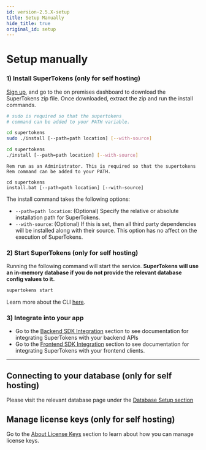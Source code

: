 ```yaml
---
id: version-2.5.X-setup
title: Setup Manually
hide_title: true
original_id: setup
---
```


# Setup manually

### 1) Install SuperTokens (only for self hosting)
[Sign up](/signup), and go to the on premises dashboard to download the SuperTokens zip file. Once downloaded, extract the zip and run the install commands.

<!--DOCUSAURUS_CODE_TABS-->
<!--Linux-->
```bash
# sudo is required so that the supertokens 
# command can be added to your PATH variable.

cd supertokens
sudo ./install [--path=path location] [--with-source]
```

<!--Mac-->
```bash
cd supertokens
./install [--path=path location] [--with-source]
```

<!--Windows-->
```batch
Rem run as an Administrator. This is required so that the supertokens 
Rem command can be added to your PATH.

cd supertokens
install.bat [--path=path location] [--with-source]
```
<!--END_DOCUSAURUS_CODE_TABS-->
The install command takes the following options:

- ```--path=path location```: (Optional) Specify the relative or absolute installation path for SuperTokens.
- ```--with-source```: (Optional) If this is set, then all third party dependencies will be installed along with their source. This option has no affect on the execution of SuperTokens.

### 2) Start SuperTokens (only for self hosting)
Running the following command will start the service. **SuperTokens will use an in-memory database if you do not provide the relevant database config values to it.**
```bash
supertokens start
```
Learn more about the CLI [here](../../cli/overview).

### 3) Integrate into your app
- Go to the [Backend SDK Integration](../../backend-integration) section to see documentation for integrating SuperTokens with your backend APIs
- Go to the [Frontend SDK Integration](../../frontend-integration) section to see documentation for integrating SuperTokens with your frontend clients.

-----------

## Connecting to your database (only for self hosting)
Please visit the relevant database page under the [Database Setup section](../database-setup/mysql)

## Manage license keys (only for self hosting)
Go to the [About License Keys](../../about-license-keys) section to learn about how you can manage license keys.